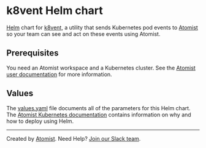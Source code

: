 # k8vent Helm chart

[Helm][helm] chart for [k8vent][], a utility that sends Kubernetes pod
events to [Atomist][atomist] so your team can see and act on these
events using Atomist.

[helm]: https://helm.sh/ (Helm - Package Manager for Kubernetes)
[k8vent]: https://github.com/atomist/k8vent (k8vent - Kubernetes event emitter)

## Prerequisites

You need an Atomist workspace and a Kubernetes cluster.  See the
[Atomist user documentation][atomist-user] for more information.

[atomist-user]: https://docs.atomist.com/user/ (Atomist User Documentation)

## Values

The [values.yaml](values.yaml) file documents all of the parameters
for this Helm chart.  The [Atomist Kubernetes
documentation][atomist-kube] contains information on why and how to
deploy using Helm.

[atomist-kube]: https://docs.atomist.com/user/kubernetes/ (Atomist Kubernetes Documentation)

---

Created by [Atomist][atomist].
Need Help?  [Join our Slack team][slack].

[atomist]: https://atomist.com/ (Atomist - How Teams Deliver Software)
[slack]: https://join.atomist.com/ (Atomist Community Slack)
